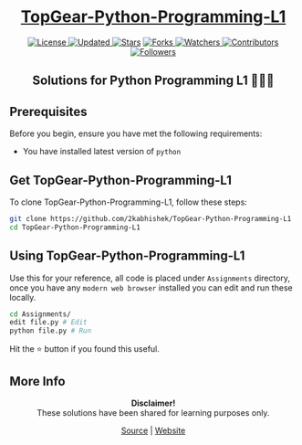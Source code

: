 <div align="center">

<h1><a href="https://2kabhishek.github.io/TopGear-Python-Programming-L1">TopGear-Python-Programming-L1</a></h1>

<a href="https://github.com/2KAbhishek/TopGear-Python-Programming-L1/blob/master/LICENSE">
<img alt="License" src="https://img.shields.io/github/license/2kabhishek/TopGear-Python-Programming-L1?style=plastic&color=white&label=License"> </a>

<a href="https://github.com/2KAbhishek/TopGear-Python-Programming-L1/pulse">
<img alt="Updated" src="https://img.shields.io/github/last-commit/2kabhishek/TopGear-Python-Programming-L1?style=plastic&color=e30724&label=Updated"> </a>

<a href="https://github.com/2KAbhishek/TopGear-Python-Programming-L1/stargazers">
<img alt="Stars" src="https://img.shields.io/github/stars/2kabhishek/TopGear-Python-Programming-L1?style=plastic&color=00d451&label=Stars"></a>

<a href="https://github.com/2KAbhishek/TopGear-Python-Programming-L1/network/members">
<img alt="Forks" src="https://img.shields.io/github/forks/2kabhishek/TopGear-Python-Programming-L1?style=plastic&color=1688f0&label=Forks"> </a>

<a href="https://github.com/2KAbhishek/TopGear-Python-Programming-L1/watchers">
<img alt="Watchers" src="https://img.shields.io/github/watchers/2kabhishek/TopGear-Python-Programming-L1?style=plastic&color=ff5500&label=Watchers"> </a>

<a href="https://github.com/2KAbhishek/TopGear-Python-Programming-L1/graphs/contributors">
<img alt="Contributors" src="https://img.shields.io/github/contributors/2kabhishek/TopGear-Python-Programming-L1?style=plastic&color=f0f&label=Contributors"> </a>

<a href="https://github.com/2KAbhishek?tab=followers">
<img alt="Followers" src="https://img.shields.io/github/followers/2kabhishek?color=222&style=plastic&label=Followers"> </a>

<h2>Solutions for Python Programming L1 🐍🧑‍💻</h2>

</div>

## Prerequisites

Before you begin, ensure you have met the following requirements:

- You have installed latest version of `python`

## Get TopGear-Python-Programming-L1

To clone TopGear-Python-Programming-L1, follow these steps:

```bash
git clone https://github.com/2kabhishek/TopGear-Python-Programming-L1
cd TopGear-Python-Programming-L1
```

## Using TopGear-Python-Programming-L1

Use this for your reference, all code is placed under `Assignments` directory, once you have any `modern web browser` installed you can edit and run these locally.

```bash
cd Assignments/
edit file.py # Edit
python file.py # Run
```

Hit the ⭐ button if you found this useful.

## More Info

<div align="center">

<strong>Disclaimer!</strong><br>
These solutions have been shared for learning purposes only. <br>

<a href="https://github.com/2KAbhishek/TopGear-Python-Programming-L1">Source</a> |
<a href="https://2kabhishek.github.io/TopGear-Python-Programming-L1">Website</a>

</div>
